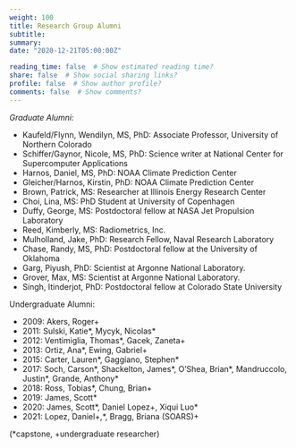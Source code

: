 ```yaml
---
weight: 100
title: Research Group Alumni
subtitle: 
summary: 
date: "2020-12-21T05:00:00Z"

reading_time: false  # Show estimated reading time?
share: false  # Show social sharing links?
profile: false  # Show author profile?
comments: false  # Show comments?
---
```


*Graduate Alumni:*
- Kaufeld/Flynn, Wendilyn, MS, PhD: Associate Professor, University of Northern Colorado
- Schiffer/Gaynor, Nicole, MS, PhD: Science writer at National Center for Supercomputer Applications
- Harnos, Daniel, MS, PhD: NOAA Climate Prediction Center
- Gleicher/Harnos, Kirstin, PhD: NOAA Climate Prediction Center
- Brown, Patrick, MS: Researcher at Illinois Energy Research Center
- Choi, Lina, MS: PhD Student at University of Copenhagen
- Duffy, George, MS: Postdoctoral fellow at NASA Jet Propulsion Laboratory
- Reed, Kimberly, MS: Radiometrics, Inc.
- Mulholland, Jake, PhD: Research Fellow, Naval Research Laboratory
- Chase, Randy, MS, PhD: Postdoctoral fellow at the University of Oklahoma
- Garg, Piyush, PhD: Scientist at Argonne National Laboratory.
- Grover, Max, MS: Scientist at Argonne National Laboratory.
- Singh, Itinderjot, PhD: Postdoctoral fellow at Colorado State University

Undergraduate Alumni:
- 2009: Akers, Roger+
- 2011: Sulski, Katie*, Mycyk, Nicolas*
- 2012: Ventimiglia, Thomas*, Gacek, Zaneta+
- 2013: Ortiz, Ana*, Ewing, Gabriel+
- 2015: Carter, Lauren*, Gaggiano, Stephen*
- 2017: Soch, Carson*, Shackelton, James*, O’Shea, Brian*, Mandruccolo, Justin*, Grande, Anthony*
- 2018: Ross, Tobias*, Chung, Brian+
- 2019: James, Scott*
- 2020: James, Scott*, Daniel Lopez+, Xiqui Luo*
- 2021: Lopez, Daniel+,*, Bragg, Briana (SOARS)+

(*capstone, +undergraduate researcher)

